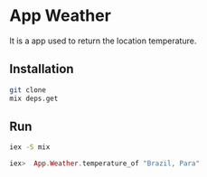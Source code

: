 # App Weather

It is a app used to return the location temperature.

## Installation

```bash
git clone 
mix deps.get
```

## Run

```bash
iex -S mix
```
```elixir
iex>  App.Weather.temperature_of "Brazil, Para"
```

